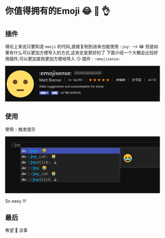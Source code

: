 <!--
 * @Author: CollapseNav
 * @Date: 2020-06-25 17:26:25
 * @LastEditors: CollapseNav
 * @LastEditTime: 2020-06-25 20:51:55
 * @Description: 
-->

# 你值得拥有的Emoji 😂 🙏 👌

## 插件

理论上来说只要知道 `emoji` 的代码,直接复制到进来也能使用 `:joy:` --> :joy: 但是如果有什么可以更加方便导入的方式,这肯定是更好的了
下面介绍一个大概会比较好用插件,可以更加直观更加方便地导入 😏
插件 : `:emojisense:`

![emoji](./src/emoji_plugin.jpg)

## 使用

使用 `:` 触发提示

![insert](./src/insert_emoji.jpg)

So easy !!!

## 最后

希望 🙏 没事

